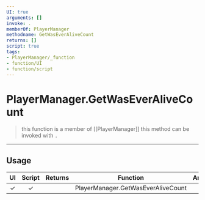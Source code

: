```yaml
---
UI: true
arguments: []
invoke: .
memberOf: PlayerManager
methodname: GetWasEverAliveCount
returns: []
script: true
tags:
- PlayerManager/_function
- function/UI
- function/script
---
```

# PlayerManager.GetWasEverAliveCount
> this function is a member of [[PlayerManager]]
> this method can be invoked with `.`
-----
## Usage
|  UI | Script | Returns | Function | Arguments |
|:---:|:------:|-------:|:--------:|:---------|
|✓|✓||PlayerManager.GetWasEverAliveCount||
